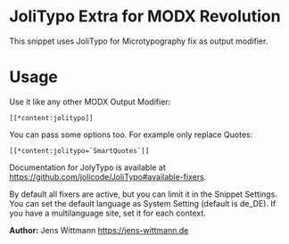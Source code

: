 # JoliTypo Extra for MODX Revolution

This snippet uses JoliTypo for Microtypography fix as output modifier.

# Usage

Use it like any other MODX Output Modifier:

``[[*content:jolitypo]]``

You can pass some options too. For example only replace Quotes:

``[[*content:jolitypo=`SmartQuotes`]]``

Documentation for JolyTypo is available at <https://github.com/jolicode/JoliTypo#available-fixers>.

By default all fixers are active, but you can limit it in the Snippet Settings. You can set the default language as System Setting (default is de_DE). If you have a multilanguage site, set it for each context.

**Author:** Jens Wittmann <https://jens-wittmann.de>
